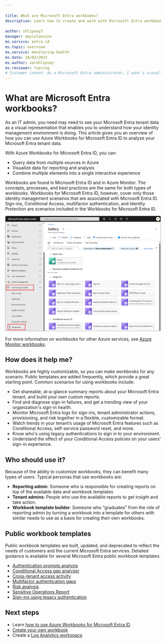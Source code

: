 ```yaml
---

title: What are Microsoft Entra workbooks?
description: Learn how to create and work with Microsoft Entra workbooks, for identity monitoring, alerts, and data visualization.

author: shlipsey3
manager: amycolannino
ms.service: entra-id
ms.topic: overview
ms.service: monitoring-health
ms.date: 10/03/2023
ms.author: sarahlipsey
ms.reviewer: tspring
# Customer intent: As a Microsoft Entra administrator, I want a visualization tool that I can customize for my tenant.
---
```


# What are Microsoft Entra workbooks?

As an IT admin, you need may need to see your Microsoft Entra tenant data as a visual representation that enables you to understand how your identity management environment is doing. This article gives you an overview of how you can use Azure Workbooks for Microsoft Entra ID to analyze your Microsoft Entra tenant data.

With Azure Workbooks for Microsoft Entra ID, you can:

- Query data from multiple sources in Azure
- Visualize data for reporting and analysis
- Combine multiple elements into a single interactive experience

Workbooks are found in Microsoft Entra ID and in Azure Monitor. The concepts, processes, and best practices are the same for both types of workbooks. Workbooks for Microsoft Entra ID, however, cover only those identity management scenarios that are associated with Microsoft Entra ID. Sign-ins, Conditional Access, multifactor authentication, and Identity Protection are scenarios included in the Workbooks for Microsoft Entra ID.

![Screenshot of the Microsoft Entra workbooks gallery.](./media/overview-workbooks/workbooks-gallery.png)

For more information on workbooks for other Azure services, see [Azure Monitor workbooks](/azure/azure-monitor/visualize/workbooks-overview).

## How does it help me?

Workbooks are highly customizable, so you can make workbooks for any scenario. Public templates are added frequently, which provide a great starting point. Common scenarios for using workbooks include:

- Get shareable, at-a-glance summary reports about your Microsoft Entra tenant, and build your own custom reports.
- Find and diagnose sign-in failures, and get a trending view of your organization's sign-in health.
- Monitor Microsoft Entra logs for sign-ins, tenant administrator actions, provisioning, and risk together in a flexible, customizable format.
- Watch trends in your tenant’s usage of Microsoft Entra features such as Conditional Access, self-service password reset, and more.
- Know who's using legacy authentications to sign in to your environment.
- Understand the effect of your Conditional Access policies on your users' sign-in experience.

## Who should use it?

Because of the ability to customize workbooks, they can benefit many types of users. Typical personas that use workbooks are:

- **Reporting admin**: Someone who is responsible for creating reports on top of the available data and workbook templates
- **Tenant admins**: People who use the available reports to get insight and take action.
- **Workbook template builder**: Someone who “graduates” from the role of reporting admin by turning a workbook into a template for others with similar needs to use as a basis for creating their own workbooks.

## Public workbook templates

Public workbook templates are built, updated, and deprecated to reflect the needs of customers and the current Microsoft Entra services. Detailed guidance is available for several Microsoft Entra public workbook templates. 

- [Authentication prompts analysis](workbook-authentication-prompts-analysis.md)
- [Conditional Access gap analyzer](workbook-conditional-access-gap-analyzer.md)
- [Cross-tenant access activity](workbook-cross-tenant-access-activity.md)
- [Multifactor authentication gaps](workbook-mfa-gaps.md)
- [Risk analysis](workbook-risk-analysis.md)
- [Sensitive Operations Report](workbook-sensitive-operations-report.md)
- [Sign-ins using legacy authentication](workbook-legacy-authentication.md)

## Next steps

- Learn [how to use Azure Workbooks for Microsoft Entra ID](./howto-use-workbooks.md)
- [Create your own workbook](/azure/azure-monitor/visualize/workbooks-create-workbook)
- Create a [Log Analytics workspace](/azure/azure-monitor/logs/quick-create-workspace)
